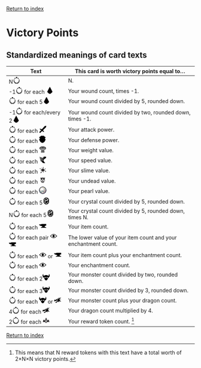 [Return to index](README.md)

# Victory Points

## Standardized meanings of card texts

| Text                                                                                                  | This card is worth victory points equal to…                    |
|-------------------------------------------------------------------------------------------------------|----------------------------------------------------------------|
| N![img.png](icons/score.png)                                                                          | N.                                                             |
| -1![img.png](icons/score.png) for each ![img.png](icons/damage.png)                                   | Your wound count, times -1.                                    |
| ![img.png](icons/score.png) for each 5![img.png](icons/damage.png)                                    | Your wound count divided by 5, rounded down.                   |
| -1![img.png](icons/score.png) for each/every 2![img.png](icons/damage.png)                            | Your wound count divided by two, rounded down, times -1.       |
| ![img.png](icons/score.png) for each ![img.png](icons/attack.png)                                     | Your attack power.                                             |
| ![img.png](icons/score.png) for each ![img.png](icons/defense.png)                                    | Your defense power.                                            |
| ![img.png](icons/score.png) for each ![img.png](icons/weight.png)                                     | Your weight value.                                             |
| ![img.png](icons/score.png) for each ![img.png](icons/speed.png)                                      | Your speed value.                                              |
| ![img.png](icons/score.png) for each ![img.png](icons/slime.png)                                      | Your slime value.                                              |
| ![img.png](icons/score.png) for each ![img.png](icons/undead.png)                                     | Your undead value.                                             |
| ![img.png](icons/score.png) for each ![img.png](icons/pearl.png)                                      | Your pearl value.                                              |
| ![img.png](icons/score.png) for each 5![img.png](icons/crystal.png)                                   | Your crystal count divided by 5, rounded down.                 |
| N![img.png](icons/score.png) for each 5![img.png](icons/crystal.png)                                  | Your crystal count divided by 5, rounded down, times N.        |
| ![img.png](icons/score.png) for each ![img.png](icons/item.png)                                       | Your item count.                                               |
| ![img.png](icons/score.png) for each pair ![img.png](icons/enchantment.png)![img.png](icons/item.png) | The lower value of your item count and your enchantment count. |
| ![img.png](icons/score.png) for each ![img.png](icons/enchantment.png) or ![img.png](icons/item.png)  | Your item count plus your enchantment count.                   |
| ![img.png](icons/score.png) for each ![img.png](icons/enchantment.png)                                | Your enchantment count.                                        |
| ![img.png](icons/score.png) for each 2![img.png](icons/monster.png)                                   | Your monster count divided by two, rounded down.               |
| ![img.png](icons/score.png) for each 3![img.png](icons/monster.png)                                   | Your monster count divided by 3, rounded down.                 |
| ![img.png](icons/score.png) for each ![img.png](icons/monster.png) or ![img.png](icons/dragon.png)    | Your monster count plus your dragon count.                     |
| 4![img.png](icons/score.png) for each ![img.png](icons/dragon.png)                                    | Your dragon count multiplied by 4.                             |
| 2![img.png](icons/score.png) for each ![img.png](icons/reward.png)                                    | Your reward token count. [^1]                                  |

[Return to index](README.md)

[^1]: This means that N reward tokens with this text have a total worth of 2×N×N victory points.
